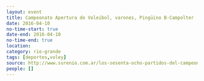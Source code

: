 ```yaml
---
layout: event 
title: Campeonato Apertura de Voleibol, varones, Pingüino B-Campolter
date: 2016-04-10
no-time-start: true
date-end: 2016-04-10
no-time-end: true
location: 
category: rio-grande
tags: [deportes,voley]
source: http://www.surenio.com.ar/los-sesenta-ocho-partidos-del-campeonato-apertura-2016/
people: []
---
```

